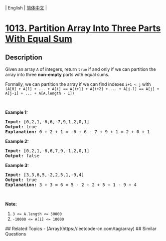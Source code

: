 
| English | [简体中文](README.md) |
# [1013. Partition Array Into Three Parts With Equal Sum](https://leetcode-cn.com/problems/partition-array-into-three-parts-with-equal-sum/)
## Description
<p>Given an array <code>A</code> of integers, return <code>true</code> if and only if we can partition the array into three <strong>non-empty</strong> parts with equal sums.</p>

<p>Formally, we can partition the array if we can find indexes <code>i+1 &lt; j</code> with <code>(A[0] + A[1] + ... + A[i] == A[i+1] + A[i+2] + ... + A[j-1] == A[j] + A[j-1] + ... + A[A.length - 1])</code></p>

<p>&nbsp;</p>

<p><strong>Example 1:</strong></p>

<pre>
<strong>Input: </strong><span id="example-input-1-1">[0,2,1,-6,6,-7,9,1,2,0,1]</span>
<strong>Output: </strong><span id="example-output-1">true
<strong>Explanation: </strong>0 + 2 + 1 = -6 + 6 - 7 + 9 + 1 = 2 + 0 + 1</span>
</pre>

<div>
<p><strong>Example 2:</strong></p>

<pre>
<strong>Input: </strong><span id="example-input-2-1">[0,2,1,-6,6,7,9,-1,2,0,1]</span>
<strong>Output: </strong><span id="example-output-2">false</span>
</pre>

<div>
<p><strong>Example 3:</strong></p>

<pre>
<strong>Input: </strong><span id="example-input-3-1">[3,3,6,5,-2,2,5,1,-9,4]</span>
<strong>Output: </strong><span id="example-output-3">true
<strong>Explanation: </strong>3 + 3 = 6 = 5 - 2 + 2 + 5 + 1 - 9 + 4</span>
</pre>
</div>
</div>

<p>&nbsp;</p>

<p><strong>Note:</strong></p>

<ol>
	<li><code>3 &lt;= A.length &lt;= 50000</code></li>
	<li><code>-10000 &lt;= A[i] &lt;= 10000</code></li>
</ol>
## Related Topics
- [Array](https://leetcode-cn.com/tag/array)
## Similar Questions

